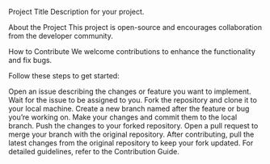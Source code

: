 Project Title
Description for your project.

About the Project
This project is open-source and encourages collaboration from the developer community.

How to Contribute
We welcome contributions to enhance the functionality and fix bugs.

Follow these steps to get started:

Open an issue describing the changes or feature you want to implement.
Wait for the issue to be assigned to you.
Fork the repository and clone it to your local machine.
Create a new branch named after the feature or bug you’re working on.
Make your changes and commit them to the local branch.
Push the changes to your forked repository.
Open a pull request to merge your branch with the original repository.
After contributing, pull the latest changes from the original repository to keep your fork updated.
For detailed guidelines, refer to the Contribution Guide.
